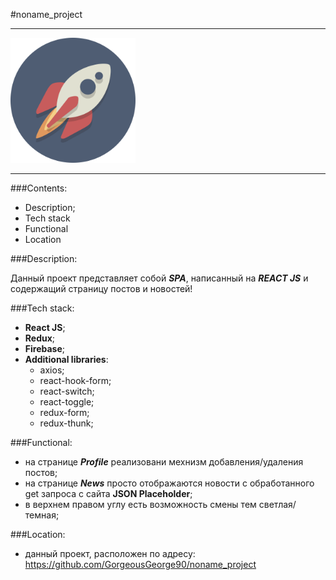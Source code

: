 #noname_project

***

<img alt="logo" height="200px" src="noname_app/src/assets/img%20/rocket.png" width="200px"/>

***

###Contents:

 * Description;
 * Tech stack
 * Functional
 * Location


###Description:

Данный проект представляет собой  ***SPA***, написанный на ***REACT JS*** и содержащий страницу 
постов и новостей!

###Tech stack:

 * **React JS**;
 * **Redux**;
 * **Firebase**;
 * **Additional libraries**:
   * axios;
   * react-hook-form;
   * react-switch;
   * react-toggle;
   * redux-form;
   * redux-thunk;

###Functional: 

 * на странице ***Profile*** реализовани мехнизм добавления/удаления постов;
 * на странице ***News*** просто отображаются новости с обработанного get запроса
с сайта **JSON Placeholder**;
 * в верхнем правом углу есть возможность смены тем светлая/темная;


###Location:

 *  данный проект, расположен по адресу: <https://github.com/GorgeousGeorge90/noname_project>
   



